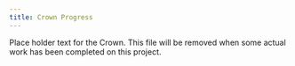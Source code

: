 ```yaml
---
title: Crown Progress
---
```


Place holder text for the Crown. This file will be removed when some actual work has been completed on this project.



